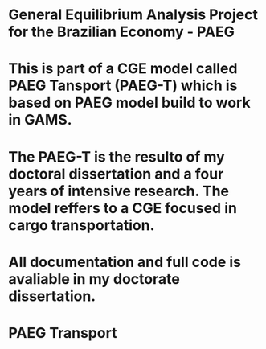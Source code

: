 # General Equilibrium Analysis Project for the Brazilian Economy - PAEG

# This is part of a CGE model called PAEG Tansport (PAEG-T) which is based on PAEG model build to work in GAMS. 
# The PAEG-T is the resulto of my doctoral dissertation and a four years of intensive research. The model reffers to a CGE focused in cargo transportation. 
# All documentation and full code is avaliable in my doctorate dissertation.

# PAEG Transport
